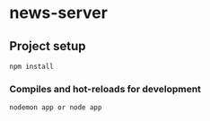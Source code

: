 # news-server

## Project setup
```
npm install
```

### Compiles and hot-reloads for development
```
nodemon app or node app
```
